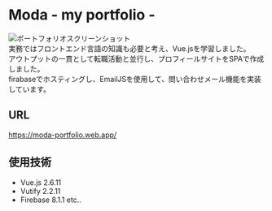 # Moda - my portfolio -
![ポートフォリオスクリーンショット](https://user-images.githubusercontent.com/65531136/100165379-7afdf780-2efd-11eb-9fc3-bb9e757fad43.png)
<br>実務ではフロントエンド言語の知識も必要と考え、Vue.jsを学習しました。<br>
アウトプットの一貫として転職活動と並行し、プロフィールサイトをSPAで作成しました。<br>
firabaseでホスティングし、EmailJSを使用して、問い合わせメール機能を実装しています。<br>

## URL
https://moda-portfolio.web.app/

## 使用技術
- Vue.js 2.6.11
- Vutify 2.2.11
- Firebase 8.1.1
etc..
